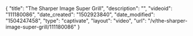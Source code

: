 {
    "title": "The Sharper Image Super Grill",
    "description": "",
    "videoid": "111180086",
    "date_created": "1502923840",
    "date_modified": "1504247458",
    "type": "captivate",
    "layout": "video",
    "url": "\/v\/the-sharper-image-super-grill\/111180086"
}